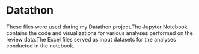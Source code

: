 # Datathon
These files were used during my Datathon project.The Jupyter Notebook contains the code and visualizations for various analyses performed on the review data.The Excel files served as input datasets for the analyses conducted in the notebook.
